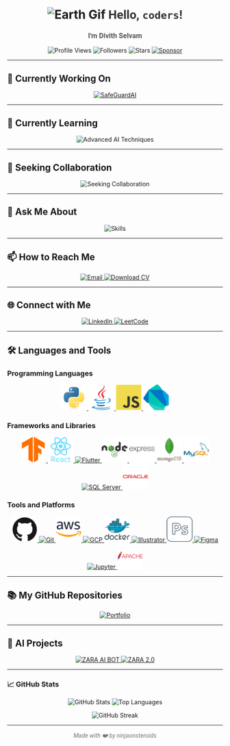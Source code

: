 <h1 align="center">
  <img src="https://media.giphy.com/media/5zZP4i3TqHT7y/giphy.gif" width="40" alt="Earth Gif"/>
  <span style="font-family: 'Roboto', sans-serif; color: #333;">Hello, <code>coders</code>!</span>
</h1>

<h3 align="center" style="font-family: 'Roboto', sans-serif; color: #555;">
  I'm Divith Selvam
</h3>

<p align="center">
  <img alt="Profile Views" src="https://komarev.com/ghpvc/?username=Divith123&style=flat&color=blue"/>
  <img alt="Followers" src="https://img.shields.io/github/followers/Divith123?label=Followers&style=social"/>
  <img alt="Stars" src="https://img.shields.io/github/stars/Divith123?label=Stars"/>
  <a href="https://github.com/sponsors/Divith123">
    <img src="https://img.shields.io/static/v1?label=Sponsor&message=%E2%9D%A4&logo=GitHub&color=%23fe8e86" alt="Sponsor"/>
  </a>
</p>

---

## 🔭 Currently Working On

<p align="center">
  <a href="https://github.com/Divith123/SafeGuardAI" target="_blank">
    <img src="https://img.shields.io/badge/Project-SafeGuardAI-brightgreen?style=for-the-badge&logo=github" alt="SafeGuardAI"/>
  </a>
</p>

---

## 🌱 Currently Learning

<p align="center">
  <img src="https://img.shields.io/badge/Focus-Advanced%20AI%20Techniques-blue?style=for-the-badge&logo=tensorflow" alt="Advanced AI Techniques"/>
</p>

---

## 👯 Seeking Collaboration

<p align="center">
  <img src="https://img.shields.io/badge/Collaboration-Welcome!%20🌟-orange?style=for-the-badge&logo=github" alt="Seeking Collaboration"/>
</p>

---

## 💬 Ask Me About

<p align="center">
  <img src="https://img.shields.io/badge/Skills-Python%20%7C%20TensorFlow%20%7C%20Machine%20Learning%20%7C%20Android%20OS-lightgrey?style=for-the-badge" alt="Skills"/>
</p>

---

## 📫 How to Reach Me

<p align="center">
  <a href="mailto:divithselvam23@gmail.com">
    <img src="https://img.shields.io/badge/Email-divithselvam23%40gmail.com-blue?style=for-the-badge&logo=gmail" alt="Email"/>
  </a>
  <a href="https://divith-portfolio.vercel.app/CV.pdf" target="_blank">
    <img src="https://img.shields.io/badge/CV-Download-orange?style=for-the-badge&logo=pdf" alt="Download CV"/>
  </a>
</p>

---

## 🌐 Connect with Me

<p align="center">
  <a href="https://linkedin.com/in/divith-s" target="_blank">
    <img src="https://img.shields.io/badge/LinkedIn-0A66C2?style=for-the-badge&logo=linkedin&logoColor=white" alt="LinkedIn"/>
  </a>
  <a href="https://www.leetcode.com/divith123" target="_blank">
    <img src="https://img.shields.io/badge/LeetCode-F9DC5C?style=for-the-badge&logo=leetcode&logoColor=black" alt="LeetCode"/>
  </a>
</p>

---

## 🛠️ Languages and Tools

### Programming Languages
<p align="center">
  <a href="https://www.python.org" target="_blank">
    <img src="https://raw.githubusercontent.com/devicons/devicon/master/icons/python/python-original.svg" alt="Python" width="60" height="60"/>
  </a>
  <a href="https://www.java.com" target="_blank">
    <img src="https://raw.githubusercontent.com/devicons/devicon/master/icons/java/java-original.svg" alt="Java" width="60" height="60"/>
  </a>
  <a href="https://developer.mozilla.org/en-US/docs/Web/JavaScript" target="_blank">
    <img src="https://raw.githubusercontent.com/devicons/devicon/master/icons/javascript/javascript-original.svg" alt="JavaScript" width="60" height="60"/>
  </a>
  <a href="https://dart.dev" target="_blank">
    <img src="https://raw.githubusercontent.com/devicons/devicon/master/icons/dart/dart-original.svg" alt="Dart" width="60" height="60"/>
  </a>
</p>

### Frameworks and Libraries
<p align="center">
  <a href="https://www.tensorflow.org" target="_blank">
    <img src="https://raw.githubusercontent.com/devicons/devicon/master/icons/tensorflow/tensorflow-original.svg" alt="TensorFlow" width="60" height="60"/>
  </a>
  <a href="https://reactjs.org/" target="_blank">
    <img src="https://raw.githubusercontent.com/devicons/devicon/master/icons/react/react-original-wordmark.svg" alt="React" width="60" height="60"/>
  </a>
  <a href="https://flutter.dev" target="_blank">
    <img src="https://www.vectorlogo.zone/logos/flutterio/flutterio-icon.svg" alt="Flutter" width="60" height="60"/>
  </a>
  <a href="https://nodejs.org" target="_blank">
    <img src="https://raw.githubusercontent.com/devicons/devicon/master/icons/nodejs/nodejs-original-wordmark.svg" alt="Node.js" width="60" height="60"/>
  </a>
  <a href="https://expressjs.com" target="_blank">
    <img src="https://raw.githubusercontent.com/devicons/devicon/master/icons/express/express-original-wordmark.svg" alt="Express" width="60" height="60"/>
  </a>
  <a href="https://www.mongodb.com/" target="_blank">
    <img src="https://raw.githubusercontent.com/devicons/devicon/master/icons/mongodb/mongodb-original-wordmark.svg" alt="MongoDB" width="60" height="60"/>
  </a>
  <a href="https://www.mysql.com/" target="_blank">
    <img src="https://raw.githubusercontent.com/devicons/devicon/master/icons/mysql/mysql-original-wordmark.svg" alt="MySQL" width="60" height="60"/>
  </a>
  <a href="https://www.microsoft.com/en-us/sql-server" target="_blank">
    <img src="https://www.svgrepo.com/show/303229/microsoft-sql-server-logo.svg" alt="SQL Server" width="60" height="60"/>
  </a>
  <a href="https://www.oracle.com/" target="_blank">
    <img src="https://raw.githubusercontent.com/devicons/devicon/master/icons/oracle/oracle-original.svg" alt="Oracle" width="60" height="60"/>
  </a>
</p>

### Tools and Platforms
<p align="center">
  <a href="https://github.com" target="_blank">
    <img src="https://raw.githubusercontent.com/devicons/devicon/master/icons/github/github-original.svg" alt="GitHub" width="60" height="60"/>
  </a>
  <a href="https://git-scm.com/" target="_blank">
    <img src="https://www.vectorlogo.zone/logos/git-scm/git-scm-icon.svg" alt="Git" width="60" height="60"/>
  </a>
  <a href="https://aws.amazon.com" target="_blank">
    <img src="https://raw.githubusercontent.com/devicons/devicon/master/icons/amazonwebservices/amazonwebservices-original-wordmark.svg" alt="AWS" width="60" height="60"/>
  </a>
  <a href="https://cloud.google.com" target="_blank">
    <img src="https://www.vectorlogo.zone/logos/google_cloud/google_cloud-icon.svg" alt="GCP" width="60" height="60"/>
  </a>
  <a href="https://www.docker.com/" target="_blank">
    <img src="https://raw.githubusercontent.com/devicons/devicon/master/icons/docker/docker-original-wordmark.svg" alt="Docker" width="60" height="60"/>
  </a>
  <a href="https://www.adobe.com/products/illustrator.html" target="_blank">
    <img src="https://www.vectorlogo.zone/logos/adobe_illustrator/adobe_illustrator-icon.svg" alt="Illustrator" width="60" height="60"/>
  </a>
  <a href="https://www.photoshop.com/en" target="_blank">
    <img src="https://raw.githubusercontent.com/devicons/devicon/master/icons/photoshop/photoshop-line.svg" alt="Photoshop" width="60" height="60"/>
  </a>
  <a href="https://www.figma.com/" target="_blank">
    <img src="https://www.vectorlogo.zone/logos/figma/figma-icon.svg" alt="Figma" width="60" height="60"/>
  </a>
  <a href="https://www.jupyter.org/" target="_blank">
    <img src="https://www.vectorlogo.zone/logos/jupyter/jupyter-icon.svg" alt="Jupyter" width="60" height="60"/>
  </a>
  <a href="https://www.apache.org/" target="_blank">
    <img src="https://raw.githubusercontent.com/devicons/devicon/master/icons/apache/apache-original-wordmark.svg" alt="Apache" width="60" height="60"/>
  </a>
</p>

---

## 📚 My GitHub Repositories

<p align="center">
  <a href="https://github.com/Divith123/portfolio" target="_blank">
    <img src="https://img.shields.io/badge/Portfolio-View%20More-brightgreen?style=for-the-badge&logo=github" alt="Portfolio"/>
  </a>
</p>

---

## 🤖 AI Projects

<p align="center">
  <a href="https://github.com/Divith123/ZARA-AN-AI-BOT" target="_blank">
    <img src="https://img.shields.io/badge/ZARA-AI%20BOT-blue?style=for-the-badge&logo=github" alt="ZARA AI BOT"/>
  </a>
  <a href="https://github.com/Divith123/ZARA-2.0" target="_blank">
    <img src="https://img.shields.io/badge/ZARA%202.0-AI%20BOT-green?style=for-the-badge&logo=github" alt="ZARA 2.0"/>
  </a>
</p>

---

### 📈 GitHub Stats

<p align="center">
  <img src="https://github-readme-stats.vercel.app/api?username=divith123&show_icons=true&hide_title=true&hide=prs&theme=default" alt="GitHub Stats"/>
  <img src="https://github-readme-stats.vercel.app/api/top-langs/?username=divith123&layout=compact&theme=default" alt="Top Languages"/>
</p>

<p align="center">
  <img src="https://github-readme-streak-stats.herokuapp.com/?user=divith123&theme=default" alt="GitHub Streak"/>
</p>

---

<p align="center" style="font-family: 'Roboto', sans-serif; color: #777;">
  <i>Made with ❤️ by ninjaonsteroids</i>
</p>
